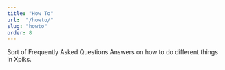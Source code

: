 ```yaml
---
title: "How To"
url:  "/howto/"
slug: "howto"
order: 8
---
```


Sort of Frequently Asked Questions Answers on how to do different things in Xpiks.